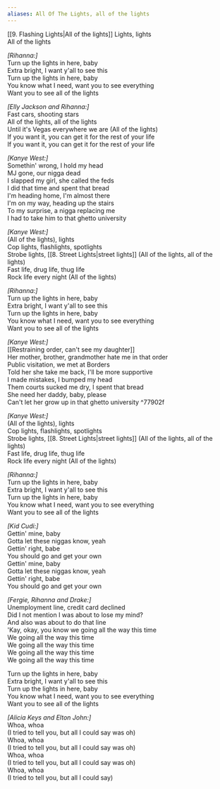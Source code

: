 ```yaml
---
aliases: All Of The Lights, all of the lights
---
```



[[9. Flashing Lights|All of the lights]]
Lights, lights  
All of the lights  

_[Rihanna:]_  
Turn up the lights in here, baby  
Extra bright, I want y'all to see this  
Turn up the lights in here, baby  
You know what I need, want you to see everything  
Want you to see all of the lights  

_[Elly Jackson and Rihanna:]_  
Fast cars, shooting stars  
All of the lights, all of the lights  
Until it's Vegas everywhere we are (All of the lights)  
If you want it, you can get it for the rest of your life  
If you want it, you can get it for the rest of your life  

_[Kanye West:]_  
Somethin' wrong, I hold my head  
MJ gone, our nigga dead  
I slapped my girl, she called the feds  
I did that time and spent that bread  
I'm heading home, I'm almost there  
I'm on my way, heading up the stairs  
To my surprise, a nigga replacing me  
I had to take him to that ghetto university  

_[Kanye West:]_  
(All of the lights), lights  
Cop lights, flashlights, spotlights  
Strobe lights, [[8. Street Lights|street lights]] (All of the lights, all of the lights)  
Fast life, drug life, thug life  
Rock life every night (All of the lights)  

_[Rihanna:]_  
Turn up the lights in here, baby  
Extra bright, I want y'all to see this  
Turn up the lights in here, baby  
You know what I need, want you to see everything  
Want you to see all of the lights  

_[Kanye West:]_  
[[Restraining order, can't see my daughter]]  
Her mother, brother, grandmother hate me in that order  
Public visitation, we met at Borders  
Told her she take me back, I'll be more supportive  
I made mistakes, I bumped my head  
Them courts sucked me dry, I spent that bread  
She need her daddy, baby, please  
Can't let her grow up in that ghetto university   ^77902f

_[Kanye West:]_  
(All of the lights), lights  
Cop lights, flashlights, spotlights  
Strobe lights, [[8. Street Lights|street lights]] (All of the lights, all of the lights)  
Fast life, drug life, thug life  
Rock life every night (All of the lights)  

_[Rihanna:]_  
Turn up the lights in here, baby  
Extra bright, I want y'all to see this  
Turn up the lights in here, baby  
You know what I need, want you to see everything  
Want you to see all of the lights  

_[Kid Cudi:]_  
Gettin' mine, baby  
Gotta let these niggas know, yeah  
Gettin' right, babe  
You should go and get your own  
Gettin' mine, baby  
Gotta let these niggas know, yeah  
Gettin' right, babe  
You should go and get your own  

_[Fergie, Rihanna and Drake:]_  
Unemployment line, credit card declined  
Did I not mention I was about to lose my mind?  
And also was about to do that line  
'Kay, okay, you know we going all the way this time  
We going all the way this time  
We going all the way this time  
We going all the way this time  
We going all the way this time  

Turn up the lights in here, baby  
Extra bright, I want y'all to see this  
Turn up the lights in here, baby  
You know what I need, want you to see everything  
Want you to see all of the lights  

_[Alicia Keys and Elton John:]_  
Whoa, whoa  
(I tried to tell you, but all I could say was oh)  
Whoa, whoa  
(I tried to tell you, but all I could say was oh)  
Whoa, whoa  
(I tried to tell you, but all I could say was oh)  
Whoa, whoa  
(I tried to tell you, but all I could say)
